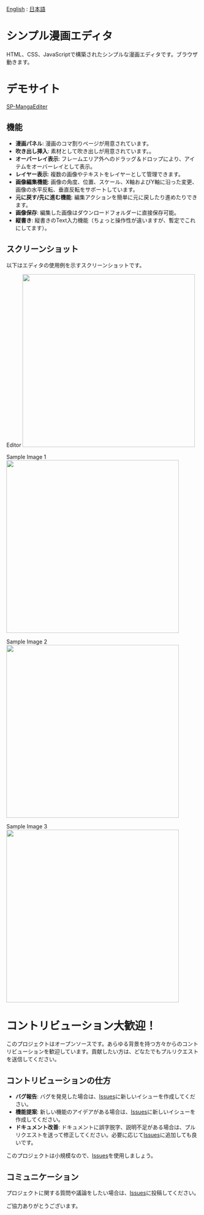 [English](https://github.com/new-sankaku/stable-diffusion-webui-simple-manga-maker) : [日本語](https://github.com/new-sankaku/stable-diffusion-webui-simple-manga-maker/blob/main/README_JP.md)

# シンプル漫画エディタ

HTML、CSS、JavaScriptで構築されたシンプルな漫画エディタです。ブラウザ動きます。

# デモサイト

[SP-MangaEditer](https://new-sankaku.github.io/SP-MangaEditer/)

## 機能

- **漫画パネル**: 漫画のコマ割りページが用意されています。
- **吹き出し挿入**: 素材として吹き出しが用意されています。。
- **オーバーレイ表示**: フレームエリア外へのドラッグ＆ドロップにより、アイテムをオーバーレイとして表示。
- **レイヤー表示**: 複数の画像やテキストをレイヤーとして管理できます。
- **画像編集機能**: 画像の角度、位置、スケール、X軸およびY軸に沿った変更、画像の水平反転、垂直反転をサポートしています。
- **元に戻す/先に進む機能**: 編集アクションを簡単に元に戻したり進めたりできます。
- **画像保存**: 編集した画像はダウンロードフォルダーに直接保存可能。
- **縦書き**: 縦書きのText入力機能（ちょっと操作性が違いますが、暫定でこれにしてます）。

## スクリーンショット

以下はエディタの使用例を示すスクリーンショットです。

Editor
<img src="https://github.com/new-sankaku/stable-diffusion-webui-simple-manga-maker/blob/main/SP-MangaEditer/99_sample_image/Editer.png" width="450">

Sample Image 1
<img src="https://github.com/new-sankaku/stable-diffusion-webui-simple-manga-maker/blob/main/SP-MangaEditer/99_sample_image/cropped-image.png" width="450">

Sample Image 2
<img src="https://github.com/new-sankaku/stable-diffusion-webui-simple-manga-maker/blob/main/SP-MangaEditer/99_sample_image/cropped-image_2.png" width="450">

Sample Image 3
<img src="https://github.com/new-sankaku/stable-diffusion-webui-simple-manga-maker/blob/main/SP-MangaEditer/99_sample_image/cropped-image_3.png" width="450">

# コントリビューション大歓迎！

このプロジェクトはオープンソースです。あらゆる背景を持つ方々からのコントリビューションを歓迎しています。貢献したい方は、どなたでもプルリクエストを送信してください。

## コントリビューションの仕方
- **バグ報告**: バグを発見した場合は、[Issues](https://github.com/new-sankaku/stable-diffusion-webui-simple-manga-maker/issues)に新しいイシューを作成してください。
- **機能提案**: 新しい機能のアイデアがある場合は、[Issues](https://github.com/new-sankaku/stable-diffusion-webui-simple-manga-maker/issues)に新しいイシューを作成してください。
- **ドキュメント改善**: ドキュメントに誤字脱字、説明不足がある場合は、プルリクエストを送って修正してください。必要に応じて[Issues](https://github.com/new-sankaku/stable-diffusion-webui-simple-manga-maker/issues)に追加しても良いです。  

このプロジェクトは小規模なので、[Issues](https://github.com/new-sankaku/stable-diffusion-webui-simple-manga-maker/issues)を使用しましょう。

## コミュニケーション
プロジェクトに関する質問や議論をしたい場合は、[Issues](https://github.com/new-sankaku/stable-diffusion-webui-simple-manga-maker/issues)に投稿してください。

ご協力ありがとうございます。
